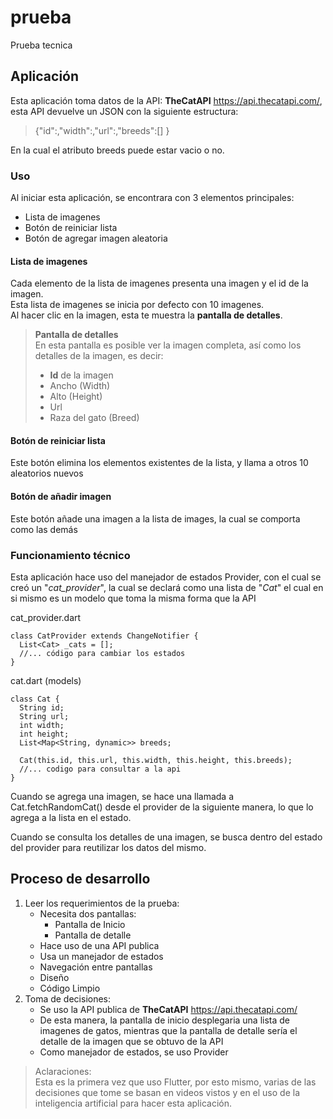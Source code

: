 # prueba
Prueba tecnica

## Aplicación

Esta aplicación toma datos de la API: **TheCatAPI** https://api.thecatapi.com/, esta API devuelve un JSON con la siguiente estructura: 
  > {"id":,"width":,"url":,"breeds":[] }  

En la cual el atributo breeds puede estar vacio o no.

### Uso

Al iniciar esta aplicación, se encontrara con 3 elementos principales:
+ Lista de imagenes
+ Botón de reiniciar lista
+ Botón de agregar imagen aleatoria

#### Lista de imagenes
Cada elemento de la lista de imagenes presenta una imagen y el id de la imagen.   
Esta lista de imagenes se inicia por defecto con 10 imagenes.  
Al hacer clic en la imagen, esta te muestra la **pantalla de detalles**.

> **Pantalla de detalles**  
>En esta pantalla es posible ver la imagen completa, así como los detalles de la imagen, es decir:
> + **Id** de la imagen 
> + Ancho (Width)
> + Alto (Height)
> + Url
> + Raza del gato (Breed)

#### Botón de reiniciar lista
Este botón elimina los elementos existentes de la lista, y llama a otros 10 aleatorios nuevos

#### Botón de añadir imagen
Este botón añade una imagen a la lista de images, la cual se comporta como las demás


### Funcionamiento técnico
Esta aplicación hace uso del manejador de estados Provider, con el cual se creó un "*cat_provider*", la cual se declará como una lista de "*Cat*" el cual en si mismo es un modelo que toma la misma forma que la API

cat_provider.dart

    class CatProvider extends ChangeNotifier {
      List<Cat> _cats = [];
      //... código para cambiar los estados
    }

cat.dart (models)

    class Cat {
      String id;
      String url;
      int width;
      int height;
      List<Map<String, dynamic>> breeds;

      Cat(this.id, this.url, this.width, this.height, this.breeds);
      //... codigo para consultar a la api
    }

Cuando se agrega una imagen, se hace una llamada a Cat.fetchRandomCat() desde el provider de la siguiente manera, lo que lo agrega a la lista en el estado.


Cuando se consulta los detalles de una imagen, se busca dentro del estado del provider para reutilizar los datos del mismo.


## Proceso de desarrollo
1. Leer los requerimientos de la prueba:
    + Necesita dos pantallas:
      + Pantalla de Inicio
      + Pantalla de detalle
    + Hace uso de una API publica
    + Usa un manejador de estados
    + Navegación entre pantallas
    + Diseño
    + Código Limpio
2. Toma de decisiones:      
    + Se uso la API publica de **TheCatAPI** https://api.thecatapi.com/
    + De esta manera, la pantalla de inicio desplegaria una lista de imagenes de gatos, mientras que la pantalla de detalle sería el detalle de la imagen que se obtuvo de la API
    + Como manejador de estados, se uso Provider


> Aclaraciones:  
> Esta es la primera vez que uso Flutter, por esto mismo, varias de las decisiones que tome se basan en videos vistos y en el uso de la inteligencia artificial para hacer esta aplicación.
